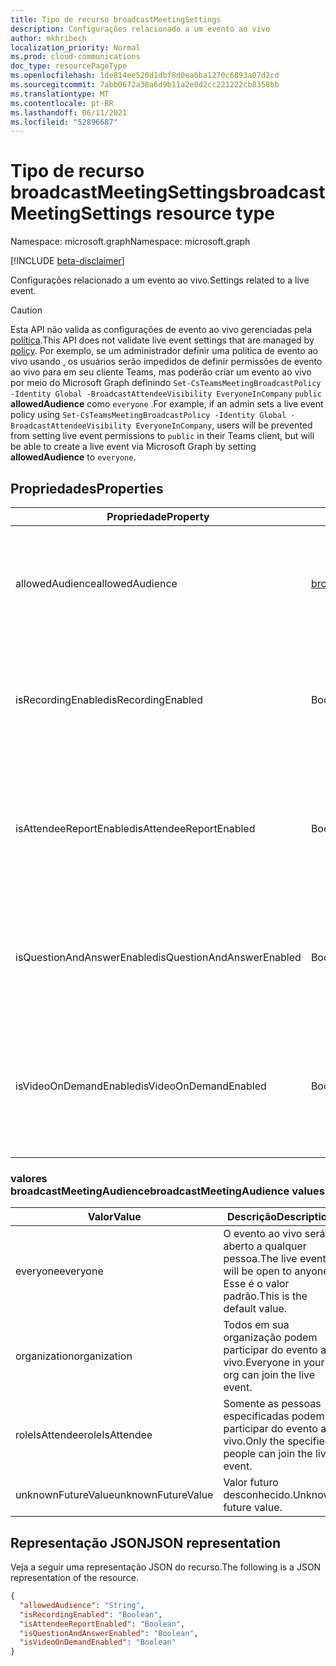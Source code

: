 ```yaml
---
title: Tipo de recurso broadcastMeetingSettings
description: Configurações relacionado a um evento ao vivo
author: mkhribech
localization_priority: Normal
ms.prod: cloud-communications
doc_type: resourcePageType
ms.openlocfilehash: 1de814ee520d1dbf8d0ea6ba1270c6893a07d2cd
ms.sourcegitcommit: 7abb0672a38a6d9b11a2e0d2cc221222cb8358bb
ms.translationtype: MT
ms.contentlocale: pt-BR
ms.lasthandoff: 06/11/2021
ms.locfileid: "52896687"
---
```

# <a name="broadcastmeetingsettings-resource-type"></a><span data-ttu-id="f05e9-103">Tipo de recurso broadcastMeetingSettings</span><span class="sxs-lookup"><span data-stu-id="f05e9-103">broadcastMeetingSettings resource type</span></span>

<span data-ttu-id="f05e9-104">Namespace: microsoft.graph</span><span class="sxs-lookup"><span data-stu-id="f05e9-104">Namespace: microsoft.graph</span></span>

[!INCLUDE [beta-disclaimer](../../includes/beta-disclaimer.md)]

<span data-ttu-id="f05e9-105">Configurações relacionado a um evento ao vivo.</span><span class="sxs-lookup"><span data-stu-id="f05e9-105">Settings related to a live event.</span></span>

> [!CAUTION]
> <span data-ttu-id="f05e9-106">Esta API não valida as configurações de evento ao vivo gerenciadas pela [política](/microsoftteams/teams-live-events/set-teams-live-events-policies-using-powershell).</span><span class="sxs-lookup"><span data-stu-id="f05e9-106">This API does not validate live event settings that are managed by [policy](/microsoftteams/teams-live-events/set-teams-live-events-policies-using-powershell).</span></span>
> <span data-ttu-id="f05e9-107">Por exemplo, se um administrador definir uma política de evento ao vivo usando , os usuários serão impedidos de definir permissões de evento ao vivo para em seu cliente Teams, mas poderão criar um evento ao vivo por meio do Microsoft Graph definindo `Set-CsTeamsMeetingBroadcastPolicy -Identity Global -BroadcastAttendeeVisibility EveryoneInCompany` `public` **allowedAudience** como `everyone` .</span><span class="sxs-lookup"><span data-stu-id="f05e9-107">For example, if an admin sets a live event policy using `Set-CsTeamsMeetingBroadcastPolicy -Identity Global -BroadcastAttendeeVisibility EveryoneInCompany`, users will be prevented from setting live event permissions to `public` in their Teams client, but will be able to create a live event via Microsoft Graph by setting **allowedAudience** to `everyone`.</span></span>

## <a name="properties"></a><span data-ttu-id="f05e9-108">Propriedades</span><span class="sxs-lookup"><span data-stu-id="f05e9-108">Properties</span></span>

| <span data-ttu-id="f05e9-109">Propriedade</span><span class="sxs-lookup"><span data-stu-id="f05e9-109">Property</span></span>                   | <span data-ttu-id="f05e9-110">Tipo</span><span class="sxs-lookup"><span data-stu-id="f05e9-110">Type</span></span>                     | <span data-ttu-id="f05e9-111">Descrição</span><span class="sxs-lookup"><span data-stu-id="f05e9-111">Description</span></span>                                                                     |
| -------------------------- | ------------------------ | ------------------------------------------------------------------------------- |
| <span data-ttu-id="f05e9-112">allowedAudience</span><span class="sxs-lookup"><span data-stu-id="f05e9-112">allowedAudience</span></span>            | [<span data-ttu-id="f05e9-113">broadcastMeetingAudience</span><span class="sxs-lookup"><span data-stu-id="f05e9-113">broadcastMeetingAudience</span></span>](#broadcastmeetingaudience-values) | <span data-ttu-id="f05e9-114">Define quem pode participar do evento ao vivo.</span><span class="sxs-lookup"><span data-stu-id="f05e9-114">Defines who can join the live event.</span></span> <span data-ttu-id="f05e9-115">Os valores possíveis são listados na tabela a seguir.</span><span class="sxs-lookup"><span data-stu-id="f05e9-115">Possible values are listed in the following table.</span></span> |
| <span data-ttu-id="f05e9-116">isRecordingEnabled</span><span class="sxs-lookup"><span data-stu-id="f05e9-116">isRecordingEnabled</span></span>         | <span data-ttu-id="f05e9-117">Boolean</span><span class="sxs-lookup"><span data-stu-id="f05e9-117">Boolean</span></span>                  | <span data-ttu-id="f05e9-118">Indica se a gravação está habilitada para esse evento ao vivo.</span><span class="sxs-lookup"><span data-stu-id="f05e9-118">Indicates whether recording is enabled for this live event.</span></span> <span data-ttu-id="f05e9-119">O valor padrão é `false`.</span><span class="sxs-lookup"><span data-stu-id="f05e9-119">Default value is `false`.</span></span>          |
| <span data-ttu-id="f05e9-120">isAttendeeReportEnabled</span><span class="sxs-lookup"><span data-stu-id="f05e9-120">isAttendeeReportEnabled</span></span>    | <span data-ttu-id="f05e9-121">Boolean</span><span class="sxs-lookup"><span data-stu-id="f05e9-121">Boolean</span></span>                  | <span data-ttu-id="f05e9-122">Indica se o relatório do participante está habilitado para este evento ao vivo.</span><span class="sxs-lookup"><span data-stu-id="f05e9-122">Indicates whether attendee report is enabled for this live event.</span></span> <span data-ttu-id="f05e9-123">O valor padrão é `false`.</span><span class="sxs-lookup"><span data-stu-id="f05e9-123">Default value is `false`.</span></span>    |
| <span data-ttu-id="f05e9-124">isQuestionAndAnswerEnabled</span><span class="sxs-lookup"><span data-stu-id="f05e9-124">isQuestionAndAnswerEnabled</span></span> | <span data-ttu-id="f05e9-125">Boolean</span><span class="sxs-lookup"><span data-stu-id="f05e9-125">Boolean</span></span>                  | <span data-ttu-id="f05e9-126">Indica se O&A está habilitado para este evento ao vivo.</span><span class="sxs-lookup"><span data-stu-id="f05e9-126">Indicates whether Q&A is enabled for this live event.</span></span> <span data-ttu-id="f05e9-127">O valor padrão é `false`.</span><span class="sxs-lookup"><span data-stu-id="f05e9-127">Default value is `false`.</span></span>                |
| <span data-ttu-id="f05e9-128">isVideoOnDemandEnabled</span><span class="sxs-lookup"><span data-stu-id="f05e9-128">isVideoOnDemandEnabled</span></span>     | <span data-ttu-id="f05e9-129">Boolean</span><span class="sxs-lookup"><span data-stu-id="f05e9-129">Boolean</span></span>                  | <span data-ttu-id="f05e9-130">Indica se o vídeo sob demanda está habilitado para esse evento ao vivo.</span><span class="sxs-lookup"><span data-stu-id="f05e9-130">Indicates whether video on demand is enabled for this live event.</span></span> <span data-ttu-id="f05e9-131">O valor padrão é `false`.</span><span class="sxs-lookup"><span data-stu-id="f05e9-131">Default value is `false`.</span></span>    |

### <a name="broadcastmeetingaudience-values"></a><span data-ttu-id="f05e9-132">valores broadcastMeetingAudience</span><span class="sxs-lookup"><span data-stu-id="f05e9-132">broadcastMeetingAudience values</span></span>

| <span data-ttu-id="f05e9-133">Valor</span><span class="sxs-lookup"><span data-stu-id="f05e9-133">Value</span></span>              | <span data-ttu-id="f05e9-134">Descrição</span><span class="sxs-lookup"><span data-stu-id="f05e9-134">Description</span></span>                                                       |
| ------------------ | ----------------------------------------------------------------- |
| <span data-ttu-id="f05e9-135">everyone</span><span class="sxs-lookup"><span data-stu-id="f05e9-135">everyone</span></span>           | <span data-ttu-id="f05e9-136">O evento ao vivo será aberto a qualquer pessoa.</span><span class="sxs-lookup"><span data-stu-id="f05e9-136">The live event will be open to anyone.</span></span> <span data-ttu-id="f05e9-137">Esse é o valor padrão.</span><span class="sxs-lookup"><span data-stu-id="f05e9-137">This is the default value.</span></span> |
| <span data-ttu-id="f05e9-138">organization</span><span class="sxs-lookup"><span data-stu-id="f05e9-138">organization</span></span>       | <span data-ttu-id="f05e9-139">Todos em sua organização podem participar do evento ao vivo.</span><span class="sxs-lookup"><span data-stu-id="f05e9-139">Everyone in your org can join the live event.</span></span>                     |
| <span data-ttu-id="f05e9-140">roleIsAttendee</span><span class="sxs-lookup"><span data-stu-id="f05e9-140">roleIsAttendee</span></span>     | <span data-ttu-id="f05e9-141">Somente as pessoas especificadas podem participar do evento ao vivo.</span><span class="sxs-lookup"><span data-stu-id="f05e9-141">Only the specified people can join the live event.</span></span>                |
| <span data-ttu-id="f05e9-142">unknownFutureValue</span><span class="sxs-lookup"><span data-stu-id="f05e9-142">unknownFutureValue</span></span> | <span data-ttu-id="f05e9-143">Valor futuro desconhecido.</span><span class="sxs-lookup"><span data-stu-id="f05e9-143">Unknown future value.</span></span>                                             |

## <a name="json-representation"></a><span data-ttu-id="f05e9-144">Representação JSON</span><span class="sxs-lookup"><span data-stu-id="f05e9-144">JSON representation</span></span>

<span data-ttu-id="f05e9-145">Veja a seguir uma representação JSON do recurso.</span><span class="sxs-lookup"><span data-stu-id="f05e9-145">The following is a JSON representation of the resource.</span></span>

<!-- {
  "blockType": "resource",
  "optionalProperties": [],
  "@odata.type": "microsoft.graph.broadcastMeetingSettings"
}-->
```json
{
  "allowedAudience": "String",
  "isRecordingEnabled": "Boolean",
  "isAttendeeReportEnabled": "Boolean",
  "isQuestionAndAnswerEnabled": "Boolean",
  "isVideoOnDemandEnabled": "Boolean"
}
```

<!-- uuid: 8fcb5dbc-d5aa-4681-8e31-b001d5168d79
2015-10-25 14:57:30 UTC -->
<!--
{
  "type": "#page.annotation",
  "description": "broadcastSettings resource",
  "keywords": "",
  "section": "documentation",
  "tocPath": "",
  "suppressions": []
}
-->
